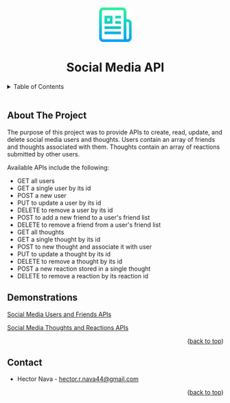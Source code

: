 <div id="top"></div>

<!-- Project Logo -->
<br/>
<div align="center">
    <img src="./src/readmelogo.png" alt="Logo" width="80" height="80">
    <h1 align="center">Social Media API</h1>
</div>

<!-- Table of Contents -->
<details>
    <summary>Table of Contents</summary>
    <ol>
        <li><a href="#about-the-project">About The Project</a></li>
         <li><a href="#demonstrations">Demonstrations</a></li>
        <li><a href="#contact">Contact</a></li>
    </ol>
</details>
<br/>

## About The Project
The purpose of this project was to provide APIs to create, read, update, and delete social media users and thoughts. Users contain an array of friends and thoughts associated with them. Thoughts contain an array of reactions submitted by other users.

Available APIs include the following:
* GET all users
* GET a single user by its id
* POST a new user
* PUT to update a user by its id
* DELETE to remove a user by its id
* POST to add a new friend to a user's friend list
* DELETE to remove a friend from a user's friend list
* GET all thoughts
* GET a single thought by its id
* POST to new thought and associate it with user
* PUT to update a thought by its id
* DELETE to remove a thought by its id
* POST a new reaction stored in a single thought
* DELETE to remove a reaction by its reaction id

## Demonstrations
[Social Media Users and Friends APIs](https://drive.google.com/file/d/1L52C3wHDlMW3rtnXrvHwKDc06xP44mid/view?usp=sharing)

[Social Media Thoughts and Reactions APIs](https://drive.google.com/file/d/1xCyBfyn6JQNRmgWQ7uxGSezwTn8gcSjG/view?usp=sharing)

<p align="right">(<a href="#top">back to top</a>)</p>

## Contact
* Hector Nava - hector.r.nava44@gmail.com

<p align="right">(<a href="#top">back to top</a>)</p>

<!-- LINKS -->

